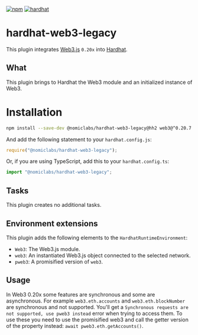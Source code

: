 [![npm](https://img.shields.io/npm/v/@nomiclabs/hardhat-web3-legacy.svg)](https://www.npmjs.com/package/@nomiclabs/hardhat-web3-legacy) [![hardhat](https://v2.hardhat.org/buidler-plugin-badge.svg?1)](https://hardhat.org)

# hardhat-web3-legacy

This plugin integrates [Web3.js](https://github.com/ethereum/web3.js) `0.20x` into [Hardhat](https://hardhat.org).

## What

This plugin brings to Hardhat the Web3 module and an initialized instance of Web3.

# Installation

```bash
npm install --save-dev @nomiclabs/hardhat-web3-legacy@hh2 web3@^0.20.7
```

And add the following statement to your `hardhat.config.js`:

```js
require("@nomiclabs/hardhat-web3-legacy");
```

Or, if you are using TypeScript, add this to your `hardhat.config.ts`:

```js
import "@nomiclabs/hardhat-web3-legacy";
```

## Tasks

This plugin creates no additional tasks.

## Environment extensions

This plugin adds the following elements to the `HardhatRuntimeEnvironment`:

- `Web3`: The Web3.js module.
- `web3`: An instantiated Web3.js object connected to the selected network.
- `pweb3`: A promisified version of `web3`.

## Usage

In Web3 0.20x some features are synchronous and some are asynchronous. For example `web3.eth.accounts` and `web3.eth.blockNumber` are synchronous and not supported. You'll get a `Synchronous requests are not supported, use pweb3 instead` error when trying to access them. To use these you need to use the promisified web3 and call the getter version of the property instead: `await pweb3.eth.getAccounts()`.
